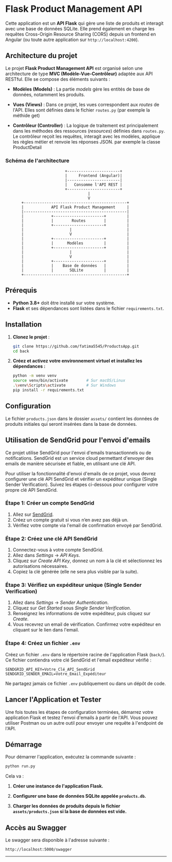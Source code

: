 # Flask Product Management API

Cette application est un **API Flask** qui gère une liste de produits et interagit avec une base de données SQLite. Elle prend également en charge les requêtes Cross-Origin Resource Sharing (CORS) depuis un frontend en Angular (ou toute autre application sur `http://localhost:4200`).

## Architecture du projet

Le projet **Flask Product Management API** est organisé selon une architecture de type **MVC (Modèle-Vue-Contrôleur)** adaptée aux API RESTful. Elle se compose des éléments suivants :

- **Modèles (Models)** : La partie _models_ gère les entités de base de données, notamment les produits.

- **Vues (Views)** : Dans ce projet, les vues correspondent aux _routes_ de l'API. Elles sont définies dans le fichier `routes.py` (par exemple la méthide get)

- **Contrôleur (Controller)** : La logique de traitement est principalement dans les méthodes des ressources (_resources_) définies dans `routes.py`. Le contrôleur reçoit les requêtes, interagit avec les modèles, applique les règles métier et renvoie les réponses JSON. par exemple la classe ProductDetail

### Schéma de l'architecture

```
                          +-----------------------+
                          |     Frontend (Angular)|
                          |-----------------------|
                          |   Consomme l'API REST |
                          +-----------------------+
                                    |
                                    V
       +---------------------------------------------+
       |            API Flask Product Management     |
       |---------------------------------------------|
       |            +----------------------+         |
       |            |        Routes        |         |
       |            +----------------------+         |
       |                    |                        |
       |                    V                        |
       |            +----------------------+         |
       |            |      Modèles         |         |
       |            +----------------------+         |
       |                    |                        |
       |                    V                        |
       |            +----------------------+         |
       |            |    Base de données   |         |
       |            |       SQLite         |         |
       +---------------------------------------------+
```

## Prérequis

- **Python 3.8+** doit être installé sur votre système.
- **Flask** et ses dépendances sont listées dans le fichier `requirements.txt`.

## Installation

1. **Clonez le projet** :

   ```bash
   git clone https://github.com/fatima5545/ProductsApp.git
   cd back
   ```

2. **Créez et activez votre environnement virtuel et installez les dépendances :**

   ```bash
   python -m venv venv
   source venv/bin/activate        # Sur macOS/Linux
   .\venv\Scripts\activate         # Sur Windows
   pip install -r requirements.txt
   ```

## Configuration

Le fichier `products.json` dans le dossier `assets/` contient les données de produits initiales qui seront insérées dans la base de données.

## Utilisation de SendGrid pour l'envoi d'emails

Ce projet utilise SendGrid pour l'envoi d'emails transactionnels ou de notifications. SendGrid est un service cloud permettant d'envoyer des emails de manière sécurisée et fiable, en utilisant une clé API.

Pour utiliser la fonctionnalité d'envoi d'emails de ce projet, vous devrez configurer une clé API SendGrid et vérifier un expéditeur unique (Single Sender Verification). Suivez les étapes ci-dessous pour configurer votre propre clé API SendGrid.

### Étape 1: Créer un compte SendGrid

1. Allez sur [SendGrid](https://sendgrid.com/).
2. Créez un compte gratuit si vous n’en avez pas déjà un.
3. Vérifiez votre compte via l'email de confirmation envoyé par SendGrid.

### Étape 2: Créez une clé API SendGrid

1. Connectez-vous à votre compte SendGrid.
2. Allez dans _Settings_ -> _API Keys_.
3. Cliquez sur _Create API Key_, donnez un nom à la clé et sélectionnez les autorisations nécessaires.
4. Copiez la clé générée (elle ne sera plus visible par la suite).

### Étape 3: Vérifiez un expéditeur unique (Single Sender Verification)

1. Allez dans _Settings_ -> _Sender Authentication_.
2. Cliquez sur _Get Started_ sous _Single Sender Verification_.
3. Renseignez les informations de votre expéditeur, puis cliquez sur _Create_.
4. Vous recevrez un email de vérification. Confirmez votre expéditeur en cliquant sur le lien dans l'email.

### Étape 4: Créez un fichier `.env`

Créez un fichier `.env` dans le répertoire racine de l'application Flask (`back/`). Ce fichier contiendra votre clé SendGrid et l'email expéditeur vérifié :

```
SENDGRID_API_KEY=Votre_Clé_API_SendGrid
SENDGRID_SENDER_EMAIL=Votre_Email_Expéditeur
```

Ne partagez jamais ce fichier `.env` publiquement ou dans un dépôt de code.

## Lancer l'Application et Tester

Une fois toutes les étapes de configuration terminées, démarrez votre application Flask et testez l'envoi d'emails à partir de l'API. Vous pouvez utiliser Postman ou un autre outil pour envoyer une requête à l'endpoint de l'API.

## Démarrage

Pour démarrer l'application, exécutez la commande suivante :

```bash
python run.py
```

Cela va :

1. **Créer une instance de l'application Flask.**

2. **Configurer une base de données SQLite appelée `products.db`.**

3. **Charger les données de produits depuis le fichier `assets/products.json` si la base de données est vide.**

## Accès au Swagger

Le swagger sera disponible à l'adresse suivante :

```
http://localhost:5000/swagger
```

---
